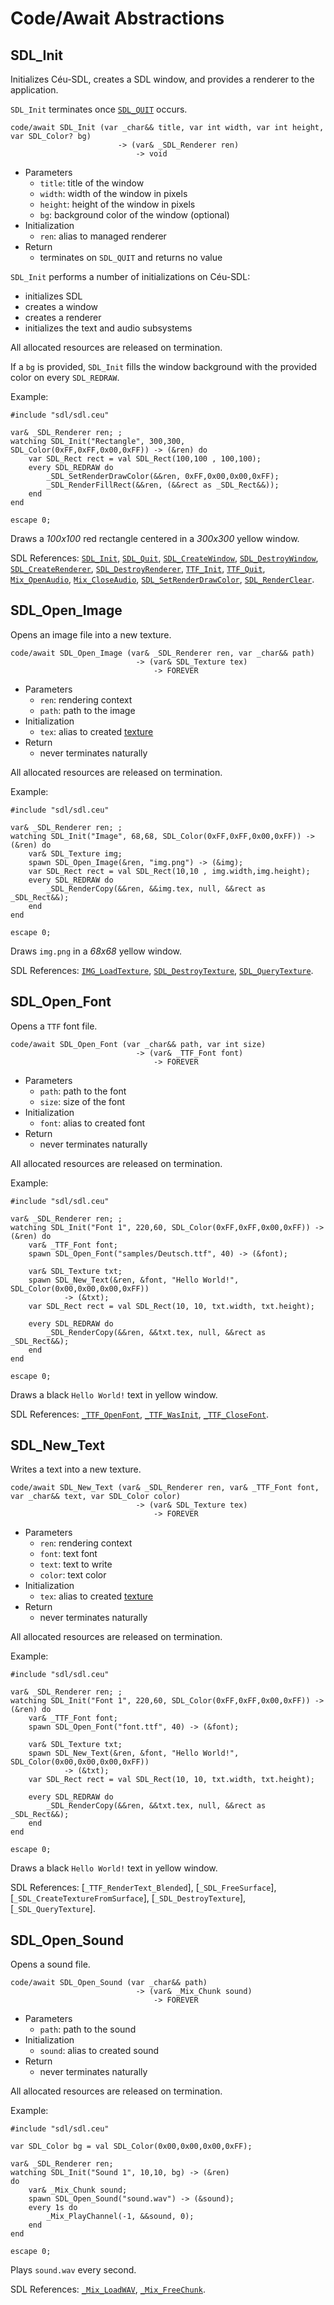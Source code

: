 Code/Await Abstractions
=======================

SDL_Init
------

Initializes Céu-SDL, creates a SDL window, and provides a renderer to the
application.

`SDL_Init` terminates once [`SDL_QUIT`](#TODO) occurs.

```ceu
code/await SDL_Init (var _char&& title, var int width, var int height, var SDL_Color? bg)
                        -> (var& _SDL_Renderer ren)
                            -> void
```

- Parameters
    - `title`:  title  of the window
    - `width`:  width  of the window in pixels
    - `height`: height of the window in pixels
    - `bg`:     background color of the window (optional)
- Initialization
    - `ren`:    alias to managed renderer
- Return
    - terminates on `SDL_QUIT` and returns no value

`SDL_Init` performs a number of initializations on Céu-SDL:

- initializes SDL
- creates a window
- creates a renderer
- initializes the text and audio subsystems

All allocated resources are released on termination.

If a `bg` is provided, `SDL_Init` fills the window background with the provided
color on every `SDL_REDRAW`.

Example:

```ceu
#include "sdl/sdl.ceu"

var& _SDL_Renderer ren; ;
watching SDL_Init("Rectangle", 300,300, SDL_Color(0xFF,0xFF,0x00,0xFF)) -> (&ren) do
    var SDL_Rect rect = val SDL_Rect(100,100 , 100,100);
    every SDL_REDRAW do
        _SDL_SetRenderDrawColor(&&ren, 0xFF,0x00,0x00,0xFF);
        _SDL_RenderFillRect(&&ren, (&&rect as _SDL_Rect&&));
    end
end

escape 0;
```

Draws a *100x100* red rectangle centered in a *300x300* yellow window.

SDL References:
    [`SDL_Init`](#TODO),
    [`SDL_Quit`](#TODO),
    [`SDL_CreateWindow`](#TODO),
    [`SDL_DestroyWindow`](#TODO),
    [`SDL_CreateRenderer`](#TODO),
    [`SDL_DestroyRenderer`](#TODO),
    [`TTF_Init`](#TODO),
    [`TTF_Quit`](#TODO),
    [`Mix_OpenAudio`](#TODO),
    [`Mix_CloseAudio`](#TODO),
    [`SDL_SetRenderDrawColor`](#TODO),
    [`SDL_RenderClear`](#TODO).

SDL_Open_Image
--------------

Opens an image file into a new texture.

```ceu
code/await SDL_Open_Image (var& _SDL_Renderer ren, var _char&& path)
                            -> (var& SDL_Texture tex)
                                -> FOREVER
```

- Parameters
    - `ren`:  rendering context
    - `path`: path to the image
- Initialization
    - `tex`:  alias to created [texture](#TODO)
- Return
    - never terminates naturally

All allocated resources are released on termination.

Example:

```ceu
#include "sdl/sdl.ceu"

var& _SDL_Renderer ren; ;
watching SDL_Init("Image", 68,68, SDL_Color(0xFF,0xFF,0x00,0xFF)) -> (&ren) do
    var& SDL_Texture img;
    spawn SDL_Open_Image(&ren, "img.png") -> (&img);
    var SDL_Rect rect = val SDL_Rect(10,10 , img.width,img.height);
    every SDL_REDRAW do
        _SDL_RenderCopy(&&ren, &&img.tex, null, &&rect as _SDL_Rect&&);
    end
end

escape 0;
```

Draws `img.png` in a *68x68* yellow window.

SDL References:
    [`IMG_LoadTexture`](#TODO),
    [`SDL_DestroyTexture`](#TODO),
    [`SDL_QueryTexture`](#TODO).

SDL_Open_Font
-------------

Opens a `TTF` font file.

```ceu
code/await SDL_Open_Font (var _char&& path, var int size)
                            -> (var& _TTF_Font font)
                                -> FOREVER
```

- Parameters
    - `path`: path to the font
    - `size`: size of the font
- Initialization
    - `font`: alias to created font
- Return
    - never terminates naturally

All allocated resources are released on termination.

Example:

```ceu
#include "sdl/sdl.ceu"

var& _SDL_Renderer ren; ;
watching SDL_Init("Font 1", 220,60, SDL_Color(0xFF,0xFF,0x00,0xFF)) -> (&ren) do
    var& _TTF_Font font;
    spawn SDL_Open_Font("samples/Deutsch.ttf", 40) -> (&font);

    var& SDL_Texture txt;
    spawn SDL_New_Text(&ren, &font, "Hello World!", SDL_Color(0x00,0x00,0x00,0xFF))
            -> (&txt);
    var SDL_Rect rect = val SDL_Rect(10, 10, txt.width, txt.height);

    every SDL_REDRAW do
        _SDL_RenderCopy(&&ren, &&txt.tex, null, &&rect as _SDL_Rect&&);
    end
end

escape 0;
```

Draws a black `Hello World!` text in yellow window.

SDL References:
    [`_TTF_OpenFont`](#TODO),
    [`_TTF_WasInit`](#TODO),
    [`_TTF_CloseFont`](#TODO).

SDL_New_Text
------------

Writes a text into a new texture.

```ceu
code/await SDL_New_Text (var& _SDL_Renderer ren, var& _TTF_Font font, var _char&& text, var SDL_Color color)
                            -> (var& SDL_Texture tex)
                                -> FOREVER
```

- Parameters
    - `ren`:   rendering context
    - `font`:  text font
    - `text`:  text to write
    - `color`: text color
- Initialization
    - `tex`:  alias to created [texture](#TODO)
- Return
    - never terminates naturally

All allocated resources are released on termination.

Example:

```ceu
#include "sdl/sdl.ceu"

var& _SDL_Renderer ren; ;
watching SDL_Init("Font 1", 220,60, SDL_Color(0xFF,0xFF,0x00,0xFF)) -> (&ren) do
    var& _TTF_Font font;
    spawn SDL_Open_Font("font.ttf", 40) -> (&font);

    var& SDL_Texture txt;
    spawn SDL_New_Text(&ren, &font, "Hello World!", SDL_Color(0x00,0x00,0x00,0xFF))
            -> (&txt);
    var SDL_Rect rect = val SDL_Rect(10, 10, txt.width, txt.height);

    every SDL_REDRAW do
        _SDL_RenderCopy(&&ren, &&txt.tex, null, &&rect as _SDL_Rect&&);
    end
end

escape 0;
```

Draws a black `Hello World!` text in yellow window.

SDL References:
    [`_TTF_RenderText_Blended`],
    [`_SDL_FreeSurface`],
    [`_SDL_CreateTextureFromSurface`],
    [`_SDL_DestroyTexture`],
    [`_SDL_QueryTexture`].

SDL_Open_Sound
--------------

Opens a sound file.

```ceu
code/await SDL_Open_Sound (var _char&& path)
                            -> (var& _Mix_Chunk sound)
                                -> FOREVER
```

- Parameters
    - `path`: path to the sound
- Initialization
    - `sound`: alias to created sound
- Return
    - never terminates naturally

All allocated resources are released on termination.

Example:

```ceu
#include "sdl/sdl.ceu"

var SDL_Color bg = val SDL_Color(0x00,0x00,0x00,0xFF);

var& _SDL_Renderer ren;
watching SDL_Init("Sound 1", 10,10, bg) -> (&ren)
do
    var& _Mix_Chunk sound;
    spawn SDL_Open_Sound("sound.wav") -> (&sound);
    every 1s do
        _Mix_PlayChannel(-1, &&sound, 0);
    end
end

escape 0;
```

Plays `sound.wav` every second.

SDL References:
    [`_Mix_LoadWAV`](#TODO),
    [`_Mix_FreeChunk`](#TODO).
